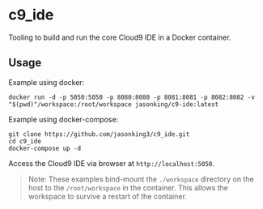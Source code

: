 # c9_ide

Tooling to build and run the core Cloud9 IDE in a Docker container.

## Usage

Example using docker:

```
docker run -d -p 5050:5050 -p 8080:8080 -p 8081:8081 -p 8082:8082 -v "$(pwd)"/workspace:/root/workspace jasonking/c9-ide:latest
```

Example using docker-compose:

```
git clone https://github.com/jasonking3/c9_ide.git
cd c9_ide
docker-compose up -d
```

Access the Cloud9 IDE via browser at `http://localhost:5050`.

> Note: These examples bind-mount the `./workspace` directory on the host to the `/root/workspace` in the container. This allows the workspace to survive a restart of the container.
